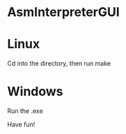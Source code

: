 # AsmInterpreterGUI  

# Linux  
Cd into the directory, then run make  

# Windows  
Run the .exe  

Have fun!
